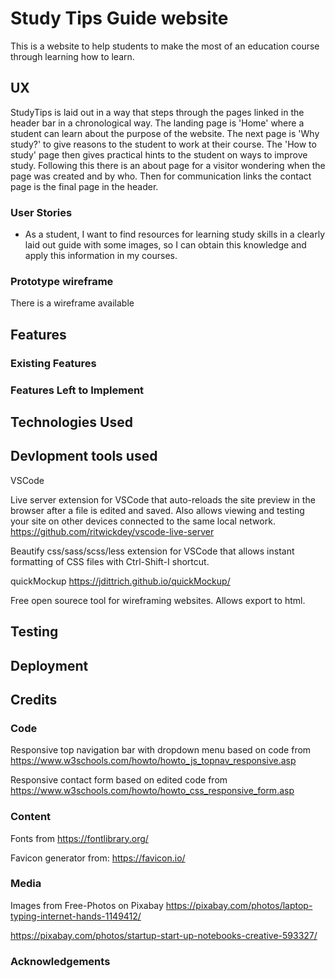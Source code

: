 # Study Tips Guide website

This is a website to help students to make the most of an education course through learning how to learn.

## UX

StudyTips is laid out in a way that steps through the pages linked in the header bar in a chronological way. The landing page is 'Home' where a student can learn about the purpose of the website. The next page is 'Why study?' to give reasons to the student to work at their course. The 'How to study' page then gives practical hints to the student on ways to improve study.
Following this there is an about page for a visitor wondering when the page was created and by who. Then for communication links the contact page is the final page in the header.

### User Stories

- As a student, I want to find resources for learning study skills in a clearly laid out guide with some images, so I can obtain this knowledge and apply this information in my courses.

### Prototype wireframe
There is a wireframe available

## Features

### Existing Features

### Features Left to Implement

## Technologies Used

## Devlopment tools used

VSCode

Live server extension for VSCode that auto-reloads the site preview in the browser after a file is edited and saved. 
Also allows viewing and testing your site on other devices connected to the same local network.
https://github.com/ritwickdey/vscode-live-server

Beautify css/sass/scss/less extension for VSCode that allows instant formatting of CSS files with Ctrl-Shift-I shortcut.


quickMockup
https://jdittrich.github.io/quickMockup/

Free open sourece tool for wireframing websites. Allows export to html.


## Testing

## Deployment

## Credits

### Code

Responsive top navigation bar with dropdown menu based on code from https://www.w3schools.com/howto/howto_js_topnav_responsive.asp


Responsive contact form based on edited code from 
https://www.w3schools.com/howto/howto_css_responsive_form.asp

### Content

Fonts from 
https://fontlibrary.org/


Favicon generator from:
https://favicon.io/


### Media
 Images from Free-Photos on Pixabay
 https://pixabay.com/photos/laptop-typing-internet-hands-1149412/

https://pixabay.com/photos/startup-start-up-notebooks-creative-593327/

### Acknowledgements
